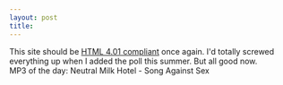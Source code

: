 ```yaml
---
layout: post
title: 
---
```


This site should be <a href="http://validator.w3.org/check?uri=http://www.friedcheese.org">HTML 4.01 compliant</a> once again. I'd totally screwed everything up when I added the poll this summer. But all good now.<br>
MP3 of the day: Neutral Milk Hotel - Song Against Sex
